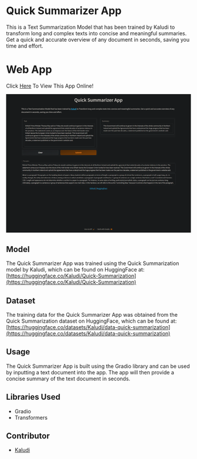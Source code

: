 
# Quick Summarizer App

This is a Text Summarization Model that has been trained by Kaludi to transform long and complex texts into concise and meaningful summaries. Get a quick and accurate overview of any document in seconds, saving you time and effort.

# Web App
Click [Here](https://huggingface.co/spaces/Kaludi/Quick-Summarizer_App) To View This App Online!

![Image](https://github.com/Kaludii/Quick-Summarizer/blob/main/images/QuickSum.png?raw=true)

## Model

The Quick Summarizer App was trained using the Quick Summarization model by Kaludi, which can be found on HuggingFace at: [https://huggingface.co/Kaludi/Quick-Summarization](https://huggingface.co/Kaludi/Quick-Summarization)

## Dataset

The training data for the Quick Summarizer App was obtained from the Quick Summarization dataset on HuggingFace, which can be found at: [https://huggingface.co/datasets/Kaludi/data-quick-summarization](https://huggingface.co/datasets/Kaludi/data-quick-summarization)

## Usage

The Quick Summarizer App is built using the Gradio library and can be used by inputting a text document into the app. The app will then provide a concise summary of the text document in seconds.

## Libraries Used

-   Gradio
-   Transformers

## Contributor

-   [Kaludi](https://github.com/Kaludii)
